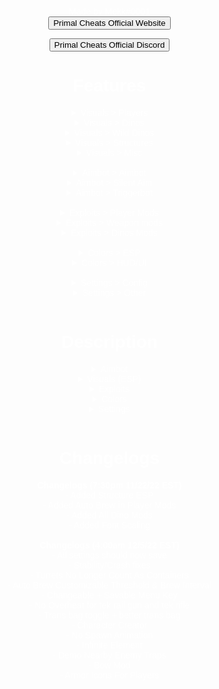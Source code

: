 
<html>
<head>
  <title>Primal</title>
  <style>
    body {
      background-image: url(https://4kwallpapers.com/images/walls/thumbs_3t/5889.jpg);
      background-size: cover;
      background-attachment: fixed;
      color: #fff;
      font-family: sans-serif;
      margin: 0;
      padding: 0;
    }
    .transparent-rectangle {
      background-color: rgba(255,255,255,0);
      width: 90%;
      height: 1200px;
      margin: 0 auto;
      text-align: center;
      padding: 20px;
    }
  </style>
</head>
<body>
  <div class="transparent-rectangle">
    Made by Mekk#0001
<form action="https://primalcheats.pro">
<input type="submit" value="Primal Cheats Official Website"/>
</form>
<form action="https://discord.gg/primalcheats">
<input type="submit" value="Primal Cheats Official Discord"/>
</form>
<h1 id="features">Features</h1>
<details>
<summary>Visuals > Players</summary>
&emsp;&emsp;Enemy Players
<br>&emsp;&emsp;Tribe Players
<br>&emsp;&emsp;Allied Players
<br>&emsp;&emsp;Sleeping Players
<br>&emsp;&emsp;Player Corpse
<br>
<br>
</details>

<details>
<summary>Visuals > Dinos</summary>
&emsp;&emsp;Enemy Dinos
<br>&emsp;&emsp;Tribe Dinos
<br>&emsp;&emsp;Allied Dinos
<br>&emsp;&emsp;Tamed Dino Corpse
<br>
<br>
</details>

<details>
<summary>Visuals > Wild Dinos</summary>
&emsp;&emsp;Wild Dinos
<br>&emsp;&emsp;Wild Dino Corpse
<br>
<br>
</details>

<details>
<summary>Visuals > Structures</summary>
&emsp;&emsp;Turrets
<br>&emsp;&emsp;Structures
<br>
<br>
</details>

<details>
<summary>Visuals > Misc</summary>
&emsp;&emsp;HUD
<br>
</details>

<br>

<details>
<summary>Aimbot > Aimbot</summary>
&emsp;&emsp;Enabled
<br>&emsp;&emsp;Visible Check
<br>&emsp;&emsp;Target Sleepers
<br>&emsp;&emsp;Target Tribe
<br>&emsp;&emsp;Aim Bone
<br>&emsp;&emsp;&emsp;Head, Chest, Hands, Legs, Feet, Random
<br>
<br>
</details>

<details>
<summary>Aimbot > Silent Aim</summary>
&emsp;&emsp;Enabled
<br>&emsp;&emsp;Use Keybind
<br>&emsp;&emsp;Target Sleepers
<br>&emsp;&emsp;Use FOV
<br>&emsp;&emsp;Target Tribe
<br>&emsp;&emsp;Aim Bone
<br>&emsp;&emsp;&emsp;Head, Chest, Hands, Legs, Feet, Random
<br>
<br>
</details>

<details>
<summary>Aimbot > Triggerbot</summary>
&emsp;&emsp;Enabled
<br>&emsp;&emsp;Use Keybind
<br>&emsp;&emsp;Target Sleepers
<br>&emsp;&emsp;Target Tribe
<br>&emsp;&emsp;Rapid
<br>&emsp;&emsp;Ignore Shield
<br>
</details>

<br>

<details>
<summary>Exploits > Player Mods</summary>
&emsp;&emsp;Enabled
<br>&emsp;&emsp;Unlock Note
<br>&emsp;&emsp;Unlock Engrams
<br>&emsp;&emsp;Long Arms
<br>&emsp;&emsp;Transmitter Bag
<br>&emsp;&emsp;Infinite Element
<br>&emsp;&emsp;Demolish Traps
<br>&emsp;&emsp;Auto Loot
<br>&emsp;&emsp;Air Stuck
<br>&emsp;&emsp;Ghost Mode
<br>&emsp;&emsp;Speed
<br>&emsp;&emsp;Gamertag Spoofer
<br>&emsp;&emsp;Auto Flak
<br>&emsp;&emsp;Auto Med Brew
<br>&emsp;&emsp;Character Creator
<br>&emsp;&emsp;&emsp;Small Bone Preset
<br>&emsp;&emsp;&emsp;Override Color
<br>&emsp;&emsp;No Spawn Animation
<br>
<br>
</details>

<details>
<summary>Exploits > Weapon mods</summary>
&emsp;&emsp;Enabled
<br>&emsp;&emsp;No Sway
<br>&emsp;&emsp;No Shake
<br>&emsp;&emsp;No Spread
<br>&emsp;&emsp;No Unequip
<br>&emsp;&emsp;No Overheat
<br>&emsp;&emsp;Bow Mod
<br>&emsp;&emsp;Instant Scope
<br>&emsp;&emsp;Spyglass
<br>&emsp;&emsp;Rapidfire
<br>&emsp;&emsp;Tek Punch
<br>&emsp;&emsp;Weapon Skins
<br>
<br>
</details>

<details>
<summary>Exploits > Dinos Mods</summary>
&emsp;&emsp;Enabled
<br>&emsp;&emsp;Instant Turn
<br>&emsp;&emsp;Backward Movement
<br>&emsp;&emsp;Strafe move
<br>&emsp;&emsp;Forcemount
<br>&emsp;&emsp;Auto Remount
<br>&emsp;&emsp;Speed
<br>
</details>

<br>

<details>
<summary>Colors > ESP</summary>
&emsp;&emsp;Players
<br>&emsp;&emsp;Dinos
<br>&emsp;&emsp;Structures
<br>
<br>
</details>

<details>
<summary>Colors > HUD/UI</summary>
&emsp;&emsp;Logo Hue
<br>&emsp;&emsp;Base Color
<br>&emsp;&emsp;Highlight Color
<br>&emsp;&emsp;Text Color #1
<br>&emsp;&emsp;Text Color #2
<br>&emsp;&emsp;Crosshair/Aim FOV
<br>
</details>

<br>

<details>
<summary>Settings > Config</summary>
&emsp;&emsp;Save
<br>&emsp;&emsp;Load
<br>&emsp;&emsp;Menu Key
<br>
<br>
</details>

<details>
<summary> Settings > Other</summary>
&emsp;&emsp;Chams
<br>&emsp;&emsp;&emsp;Wireframe Override
<br>&emsp;&emsp;&emsp;Opacity Sliders
<br>&emsp;&emsp;Font Scale
<br>&emsp;&emsp;&emsp;Font Scale Sliders
<br>
</details>
<br>
<h1 id="description">Description</h1>
<details>
<summary>Aimbot</summary>
<strong>Aimbot:</strong> Locks onto a player inside of your aim fov when a key is pressed
  
<br><strong>Silent Aim:</strong> Automatically hits players inside of your aim fov, even if you aren't looking directly at them
  
<br><strong>Triggerbot:</strong> Automatically shoots when the crosshair is over a player
<br>
<br>
</details>

<details>
<summary>Visuals (ESP)</summary>
<strong>Player Visuals:</strong> Shows enemies gamertags, names, tribe names, weapons, distance, and stats through walls
  
<br><strong>Tamed Dino Visuals;</strong> Shows tamed dino's names, tribe names, distance and stats through walls
  
<br><strong>Wild Dinos Visuals:</strong> Shows wild dino's names, distance and stats through walls
  
<br><strong>Turret Visuals:</strong> Shows name, distance and tribe name through walls
  
<br><strong>Container Visuals:</strong> Shows name, distance, owner and tribe name through walls
  
<br><strong>HUD Visuals:</strong> Toggles what things someone would like to have on their screen while playing, such as a crosshair, the aim fov, a line to the nearest target that is inside the aim fov and a radar
<br>
<br>
</details>

<details>
<summary>Exploits</summary>
  
<strong>Unlock Notes:</strong> Unlocks most explorer notes

<br><strong>Unlock Engrams:</strong> Unlocks engrams but you can only craft them and not be able to use the items that you crafted

<br><strong>Long Arms:</strong> Longer range for picking up items such as item caches, and longer range for access inventories

<br><strong>Transmitter Bag:</strong> Allows the player to drop a bag on the ground, and use it like a transmitter. The player can upload/download items, upload/download dinos but not use the bag to transfer onto a different server

<br><strong>Infinite Element:</strong> Infinitely fills your tek suit with element, even if there is no element in the player&#39;s inventory

<br><strong>Demolish Traps:</strong> Demolishes all bear traps in a certain area

<br><strong>Auto Loot:</strong> Automatically picks up all item caches and takes all items from dead/sleeping bodies while holding the keybind

<br><strong>Air Stuck:</strong> Freezes your character movement and/or your mounted dino movement

<br><strong>Ghost Mode:</strong> Allows a player to fly through walls and scout bases (Client Sided Only)

<br><strong>Player Speed:</strong> Makes your character run super fast

<br><strong>Gamertag Spoofer:</strong> Changes your gamertag (Must specify what you want the gamertag to be on the menu or it won't work)

<br><strong>Auto Armor:</strong> Automatically swaps equiped armor around

<br><strong>Auto Brew:</strong> Automatically drinks med brews from your inventory

<br><strong>Character Creator:</strong> Has a preset to make the character as small as possible, as well as being able to change the color of the characters skin to colors that are not avaliable in the Create a character menu

<br><strong>No Spawn Animation:</strong> Removes the animation when the player spawns in, allowing them to move straight away

<br><strong>No Sway:</strong> Removes the swaying of the scope when aiming down sights

<br><strong>No Shake:</strong> Removes the recoil of any gun

<br><strong>No Spread:</strong> Stops shotgun bullets from spreading in different directions

<br><strong>No Unequip:</strong> Stops items from being put away when accessing an inventory

<br><strong>No Overheat:</strong> Tek Rifle and Tek Railgun don&#39;t overheat

<br><strong>Bow Mod:</strong> Tek Bow instantly fire at top speed

<br><strong>Insta Scope:</strong> Instantly scopes in, instead of having a small delay

<br><strong>Spyglass:</strong> Weapons act as spyglasses

<br><strong>Rapid Fire:</strong> Weapon fires bullets extremely fast

<br><strong>Infinite Tek Punch:</strong> When pressing a keybind, it makes the character tek punch no matter what the player is holding

<br><strong>Client Skins:</strong> Client sided skins for weapons (Like gun camos in Call Of Duty but client side)

<br><strong>Instant Turn:</strong> Instantly turns the dino that you are riding

<br><strong>Backwards Movement:</strong> Allows any dino to move backwards at a sprinting speed

<br><strong>Strafe Move:</strong> Allows any dino the move left and right like a Griffin or Tapejara can

<br><strong>Force Mount:</strong> Force your player to mount any tribe dino within a limited range

<br><strong>Auto Remount:</strong> Automatically remounts your player onto a dino

<br><strong>Dino Speed:</strong> Makes your dino run super fast
<br>
<br>
</details>

<details>
<summary>Colors</summary>
<strong>ESP Colors:</strong> Changeable colors for all the different types of ESP

<br><strong>HUD/UI Colors:</strong> Changeable colors for the logo, base color, highlight color, text color 1 and 2, and the crosshair/aim fov color
<br>
<br>
</details>

<details>
<summary>Settings</summary>
<strong>Save:</strong> Saves the current config into &quot;C:\Users\usename\AppData\Local\Packages\StudioWildcard.4558480580BB9_1w2mm55455e38\LocalState\Saved\UWPConfig\UWP\AC\PrimalConfig.json&quot;
<br>
<br><strong>Load:</strong> Loads PrimalConfig.json from &quot;C:\Users\username\AppData\Local\Packages\StudioWildcard.4558480580BB9_1w2mm55455e38\LocalState\Saved\UWPConfig\UWP\AC&quot;
<br>
<br><strong>Menu Key:</strong> Changeable menu key
<br>
<br><strong>Chams Opacity:</strong> Changeable opacity for all types of Chams
<br>
<br><strong>Font Scales:</strong> Changeable font sizes for all types of ESP
<br>
<br>
</details>
<br>
<h1 id="changelogs">Changelogs</h1>
<strong>Changelogs (7:30pm 11/22/22 EST)</strong>
<br> - Added Structure ESP
<br> - Added Auto Brew in Player Mods
<br> - Added All Dino Mods
<br> - Added Font Scaling
<br>
<br><strong>Changelogs (4:00am 12/5/22 EST)</strong>
<br> - All settings should now save
<br> - Stability/Crash fixes
<br> - Turrets No Longer Count As Containers
<br> - Auto Brew Customizable Threshold & Brew Interval
<br> - Changeable + Savable Menu Key
<br> - No Overheat for tek rail gun and tek rifle
<br> - Trans bag toggle + better trans bag
<br> - Character Creator
<br> - No Spawn Animation
<br> - Infinite Element
<br> - Demo Nearby Enemy Traps
<br> - Bow Mod
<br> - Armor Icons For Players
<br>
<br>
<br>
  </div>
</body>
</html>
